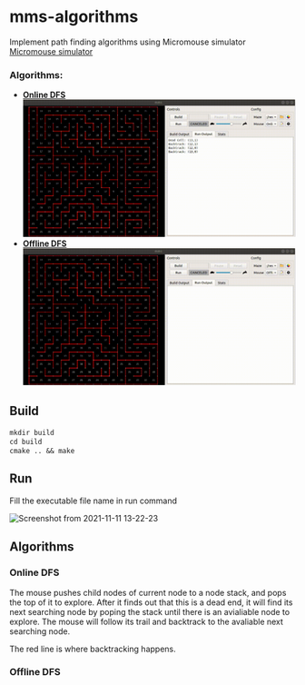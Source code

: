 # mms-algorithms
Implement path finding algorithms using Micromouse simulator  
[Micromouse simulator](https://github.com/mackorone/mms)

### Algorithms:  
- [**Online DFS**](#online-dfs)      
![online_DFS](./videos/online_DFS.gif)
- [**Offline DFS**](#offline-dfs)    
![offline_DFS](./videos/offline_DFS.gif)

## Build 
```
mkdir build
cd build  
cmake .. && make  
```
## Run
Fill the executable file name in run command

![Screenshot from 2021-11-11 13-22-23](https://user-images.githubusercontent.com/28807825/141351305-df904dfe-25ce-42ff-aeb6-d9f3b5eab3f5.png)

## Algorithms
### Online DFS
The mouse pushes child nodes of current node to a node stack, and pops the top of it to explore. After it finds out that this is a dead end, it will find its next searching node by poping the stack until there is an avialiable node to explore. The mouse will follow its trail and backtrack to the avaliable next searching node.

The red line is where backtracking happens.

### Offline DFS
